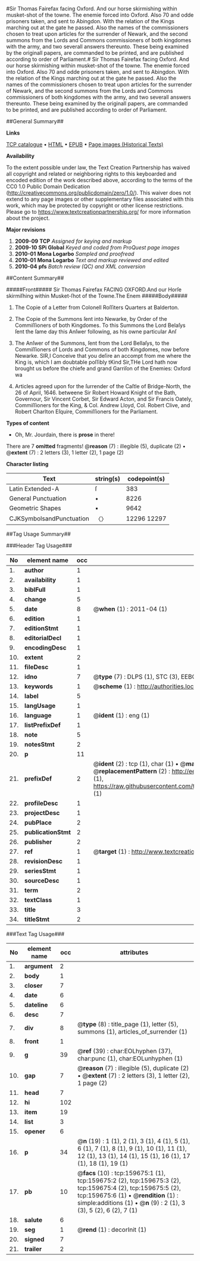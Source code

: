 #Sir Thomas Fairefax facing Oxford. And our horse skirmishing within musket-shot of the towne. The enemie forced into Oxford. Also 70 and odde prisoners taken, and sent to Abingdon. With the relation of the Kings marching out at the gate he passed. Also the names of the commissioners chosen to treat upon articles for the surrender of Newark, and the second summons from the Lords and Commons commissioners of both kingdomes with the army, and two severall answers thereunto. These being examined by the originall papers, are commanded to be printed, and are published according to order of Parliament.#
Sir Thomas Fairefax facing Oxford. And our horse skirmishing within musket-shot of the towne. The enemie forced into Oxford. Also 70 and odde prisoners taken, and sent to Abingdon. With the relation of the Kings marching out at the gate he passed. Also the names of the commissioners chosen to treat upon articles for the surrender of Newark, and the second summons from the Lords and Commons commissioners of both kingdomes with the army, and two severall answers thereunto. These being examined by the originall papers, are commanded to be printed, and are published according to order of Parliament.

##General Summary##

**Links**

[TCP catalogue](http://www.ota.ox.ac.uk/tcp/)  • 
[HTML](http://tei.it.ox.ac.uk/tcp/Texts-HTML/free/A93/A93295.html)  • 
[EPUB](http://tei.it.ox.ac.uk/tcp/Texts-EPUB/free/A93/A93295.epub) • 
[Page images (Historical Texts)](https://historicaltexts.jisc.ac.uk/eebo-99861441e)

**Availability**

To the extent possible under law, the Text Creation Partnership has waived all copyright and related or neighboring rights to this keyboarded and encoded edition of the work described above, according to the terms of the CC0 1.0 Public Domain Dedication (http://creativecommons.org/publicdomain/zero/1.0/). This waiver does not extend to any page images or other supplementary files associated with this work, which may be protected by copyright or other license restrictions. Please go to https://www.textcreationpartnership.org/ for more information about the project.

**Major revisions**

1. __2009-09__ __TCP__ *Assigned for keying and markup*
1. __2009-10__ __SPi Global__ *Keyed and coded from ProQuest page images*
1. __2010-01__ __Mona Logarbo__ *Sampled and proofread*
1. __2010-01__ __Mona Logarbo__ *Text and markup reviewed and edited*
1. __2010-04__ __pfs__ *Batch review (QC) and XML conversion*

##Content Summary##

#####Front#####
Sir Thomas Fairefax FACING OXFORD.And our Horſe skirmiſhing within Musket-ſhot of the Towne.The Enem
#####Body#####

1. The Copie of a Letter from Colonell Roſſiters Quarters at Balderton.

1. The Copie of the Summons ſent into Newarke, by Order of the Commiſſioners of both Kingdomes.
To this Summons the Lord Belaſys ſent the ſame day this Anſwer following, as his owne particular Anſ
1. The Anſwer of the Summons, ſent from the Lord Bellaſys, to the Commiſſioners of Lords and Commons of both Kingdomes, now before Newarke.
SIR,I Conceive that you deſire an accompt from me where the King is, which I am doubtable poſſibly tKind Sir,THe Lord hath now brought us before the chiefe and grand Garriſon of the Enemies: Oxford wa
1. Articles agreed upon for the ſurrender of the Caſtle of Bridge-North, the 26 of April, 1646. betweene Sir Robert Howard Knight of the Bath, Governour, Sir Vincent Corbet, Sir Edward Acton, and Sir Francis Oately, Commiſſioners for the King, & Col. Andrew Lloyd, Col. Robert Clive, and Robert Charlton Eſquire, Commiſſioners for the Parliament.

**Types of content**

  * Oh, Mr. Jourdain, there is **prose** in there!

There are 7 **omitted** fragments! 
 @__reason__ (7) : illegible (5), duplicate (2)  •  @__extent__ (7) : 2 letters (3), 1 letter (2), 1 page (2)

**Character listing**


|Text|string(s)|codepoint(s)|
|---|---|---|
|Latin Extended-A|ſ|383|
|General Punctuation|•|8226|
|Geometric Shapes|▪|9642|
|CJKSymbolsandPunctuation|〈〉|12296 12297|

##Tag Usage Summary##

###Header Tag Usage###

|No|element name|occ|attributes|
|---|---|---|---|
|1.|__author__|1||
|2.|__availability__|1||
|3.|__biblFull__|1||
|4.|__change__|5||
|5.|__date__|8| @__when__ (1) : 2011-04 (1)|
|6.|__edition__|1||
|7.|__editionStmt__|1||
|8.|__editorialDecl__|1||
|9.|__encodingDesc__|1||
|10.|__extent__|2||
|11.|__fileDesc__|1||
|12.|__idno__|7| @__type__ (7) : DLPS (1), STC (3), EEBO-CITATION (1), PROQUEST (1), VID (1)|
|13.|__keywords__|1| @__scheme__ (1) : http://authorities.loc.gov/ (1)|
|14.|__label__|5||
|15.|__langUsage__|1||
|16.|__language__|1| @__ident__ (1) : eng (1)|
|17.|__listPrefixDef__|1||
|18.|__note__|5||
|19.|__notesStmt__|2||
|20.|__p__|11||
|21.|__prefixDef__|2| @__ident__ (2) : tcp (1), char (1)  •  @__matchPattern__ (2) : ([0-9\-]+):([0-9IVX]+) (1), (.+) (1)  •  @__replacementPattern__ (2) : http://eebo.chadwyck.com/downloadtiff?vid=$1&page=$2 (1), https://raw.githubusercontent.com/textcreationpartnership/Texts/master/tcpchars.xml#$1 (1)|
|22.|__profileDesc__|1||
|23.|__projectDesc__|1||
|24.|__pubPlace__|2||
|25.|__publicationStmt__|2||
|26.|__publisher__|2||
|27.|__ref__|1| @__target__ (1) : http://www.textcreationpartnership.org/docs/. (1)|
|28.|__revisionDesc__|1||
|29.|__seriesStmt__|1||
|30.|__sourceDesc__|1||
|31.|__term__|2||
|32.|__textClass__|1||
|33.|__title__|3||
|34.|__titleStmt__|2||


###Text Tag Usage###

|No|element name|occ|attributes|
|---|---|---|---|
|1.|__argument__|2||
|2.|__body__|1||
|3.|__closer__|7||
|4.|__date__|6||
|5.|__dateline__|6||
|6.|__desc__|7||
|7.|__div__|8| @__type__ (8) : title_page (1), letter (5), summons (1), articles_of_surrender (1)|
|8.|__front__|1||
|9.|__g__|39| @__ref__ (39) : char:EOLhyphen (37), char:punc (1), char:EOLunhyphen (1)|
|10.|__gap__|7| @__reason__ (7) : illegible (5), duplicate (2)  •  @__extent__ (7) : 2 letters (3), 1 letter (2), 1 page (2)|
|11.|__head__|7||
|12.|__hi__|102||
|13.|__item__|19||
|14.|__list__|3||
|15.|__opener__|6||
|16.|__p__|34| @__n__ (19) : 1 (1), 2 (1), 3 (1), 4 (1), 5 (1), 6 (1), 7 (1), 8 (1), 9 (1), 10 (1), 11 (1), 12 (1), 13 (1), 14 (1), 15 (1), 16 (1), 17 (1), 18 (1), 19 (1)|
|17.|__pb__|10| @__facs__ (10) : tcp:159675:1 (1), tcp:159675:2 (2), tcp:159675:3 (2), tcp:159675:4 (2), tcp:159675:5 (2), tcp:159675:6 (1)  •  @__rendition__ (1) : simple:additions (1)  •  @__n__ (9) : 2 (1), 3 (3), 5 (2), 6 (2), 7 (1)|
|18.|__salute__|6||
|19.|__seg__|1| @__rend__ (1) : decorInit (1)|
|20.|__signed__|7||
|21.|__trailer__|2||
